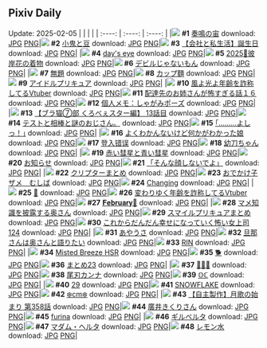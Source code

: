 ## Pixiv Daily
Update: 2025-02-05
|      |      |      |
| :----: | :----: | :----: |
|![](https://pixiv.microyu.workers.dev/c/240x480/img-master/img/2025/02/03/00/00/12/126839080_p0_master1200.jpg) **#1** [奏鳴の宙](https://www.pixiv.net/artworks/126839080) download: [JPG](https://pixiv.microyu.workers.dev/img-original/img/2025/02/03/00/00/12/126839080_p0.jpg) [PNG](https://pixiv.microyu.workers.dev/img-original/img/2025/02/03/00/00/12/126839080_p0.png)|![](https://pixiv.microyu.workers.dev/c/240x480/img-master/img/2025/02/03/07/30/02/126848371_p0_master1200.jpg) **#2** [小鬼と豆](https://www.pixiv.net/artworks/126848371) download: [JPG](https://pixiv.microyu.workers.dev/img-original/img/2025/02/03/07/30/02/126848371_p0.jpg) [PNG](https://pixiv.microyu.workers.dev/img-original/img/2025/02/03/07/30/02/126848371_p0.png)|![](https://pixiv.microyu.workers.dev/c/240x480/img-master/img/2025/02/04/12/00/18/126884199_p0_master1200.jpg) **#3** [【会社と私生活】誕生日](https://www.pixiv.net/artworks/126884199) download: [JPG](https://pixiv.microyu.workers.dev/img-original/img/2025/02/04/12/00/18/126884199_p0.jpg) [PNG](https://pixiv.microyu.workers.dev/img-original/img/2025/02/04/12/00/18/126884199_p0.png)|
|![](https://pixiv.microyu.workers.dev/c/240x480/img-master/img/2025/02/03/00/00/17/126839103_p0_master1200.jpg) **#4** [day's eye](https://www.pixiv.net/artworks/126839103) download: [JPG](https://pixiv.microyu.workers.dev/img-original/img/2025/02/03/00/00/17/126839103_p0.jpg) [PNG](https://pixiv.microyu.workers.dev/img-original/img/2025/02/03/00/00/17/126839103_p0.png)|![](https://pixiv.microyu.workers.dev/c/240x480/img-master/img/2025/02/03/00/38/14/126841110_p0_master1200.jpg) **#5** [2025🐍彼岸花の着物](https://www.pixiv.net/artworks/126841110) download: [JPG](https://pixiv.microyu.workers.dev/img-original/img/2025/02/03/00/38/14/126841110_p0.jpg) [PNG](https://pixiv.microyu.workers.dev/img-original/img/2025/02/03/00/38/14/126841110_p0.png)|![](https://pixiv.microyu.workers.dev/c/240x480/img-master/img/2025/02/03/00/05/25/126839710_p0_master1200.jpg) **#6** [デビルじゃないもん](https://www.pixiv.net/artworks/126839710) download: [JPG](https://pixiv.microyu.workers.dev/img-original/img/2025/02/03/00/05/25/126839710_p0.jpg) [PNG](https://pixiv.microyu.workers.dev/img-original/img/2025/02/03/00/05/25/126839710_p0.png)|
|![](https://pixiv.microyu.workers.dev/c/240x480/img-master/img/2025/02/04/19/30/03/126893743_p0_master1200.jpg) **#7** [無題](https://www.pixiv.net/artworks/126893743) download: [JPG](https://pixiv.microyu.workers.dev/img-original/img/2025/02/04/19/30/03/126893743_p0.jpg) [PNG](https://pixiv.microyu.workers.dev/img-original/img/2025/02/04/19/30/03/126893743_p0.png)|![](https://pixiv.microyu.workers.dev/c/240x480/img-master/img/2025/02/04/20/30/05/126895717_p0_master1200.jpg) **#8** [カップ麵](https://www.pixiv.net/artworks/126895717) download: [JPG](https://pixiv.microyu.workers.dev/img-original/img/2025/02/04/20/30/05/126895717_p0.jpg) [PNG](https://pixiv.microyu.workers.dev/img-original/img/2025/02/04/20/30/05/126895717_p0.png)|![](https://pixiv.microyu.workers.dev/c/240x480/img-master/img/2025/02/03/00/03/17/126839540_p0_master1200.jpg) **#9** [アイドルプリキュア](https://www.pixiv.net/artworks/126839540) download: [JPG](https://pixiv.microyu.workers.dev/img-original/img/2025/02/03/00/03/17/126839540_p0.jpg) [PNG](https://pixiv.microyu.workers.dev/img-original/img/2025/02/03/00/03/17/126839540_p0.png)|
|![](https://pixiv.microyu.workers.dev/c/240x480/img-master/img/2025/02/03/22/03/03/126867354_p0_master1200.jpg) **#10** [風よ光よ年齢を詐称してるVtuber](https://www.pixiv.net/artworks/126867354) download: [JPG](https://pixiv.microyu.workers.dev/img-original/img/2025/02/03/22/03/03/126867354_p0.jpg) [PNG](https://pixiv.microyu.workers.dev/img-original/img/2025/02/03/22/03/03/126867354_p0.png)|![](https://pixiv.microyu.workers.dev/c/240x480/img-master/img/2025/02/04/10/42/50/126882976_p0_master1200.jpg) **#11** [配達先のお姉さんが怖すぎる話１６](https://www.pixiv.net/artworks/126882976) download: [JPG](https://pixiv.microyu.workers.dev/img-original/img/2025/02/04/10/42/50/126882976_p0.jpg) [PNG](https://pixiv.microyu.workers.dev/img-original/img/2025/02/04/10/42/50/126882976_p0.png)|![](https://pixiv.microyu.workers.dev/c/240x480/img-master/img/2025/02/04/06/00/10/126879163_p0_master1200.jpg) **#12** [個人メモ：しゃがみポーズ](https://www.pixiv.net/artworks/126879163) download: [JPG](https://pixiv.microyu.workers.dev/img-original/img/2025/02/04/06/00/10/126879163_p0.jpg) [PNG](https://pixiv.microyu.workers.dev/img-original/img/2025/02/04/06/00/10/126879163_p0.png)|
|![](https://pixiv.microyu.workers.dev/c/240x480/img-master/img/2025/02/03/19/00/16/126860839_p0_master1200.jpg) **#13** [【ブラ猫⑦部 くろべぇスター編】 13話目](https://www.pixiv.net/artworks/126860839) download: [JPG](https://pixiv.microyu.workers.dev/img-original/img/2025/02/03/19/00/16/126860839_p0.jpg) [PNG](https://pixiv.microyu.workers.dev/img-original/img/2025/02/03/19/00/16/126860839_p0.png)|![](https://pixiv.microyu.workers.dev/c/240x480/img-master/img/2025/02/03/07/00/52/126848013_p0_master1200.jpg) **#14** [テストと相棒と謎のおじさん。](https://www.pixiv.net/artworks/126848013) download: [JPG](https://pixiv.microyu.workers.dev/img-original/img/2025/02/03/07/00/52/126848013_p0.jpg) [PNG](https://pixiv.microyu.workers.dev/img-original/img/2025/02/03/07/00/52/126848013_p0.png)|![](https://pixiv.microyu.workers.dev/c/240x480/img-master/img/2025/02/03/17/11/33/126857741_p0_master1200.jpg) **#15** [｢………よしっ！｣](https://www.pixiv.net/artworks/126857741) download: [JPG](https://pixiv.microyu.workers.dev/img-original/img/2025/02/03/17/11/33/126857741_p0.jpg) [PNG](https://pixiv.microyu.workers.dev/img-original/img/2025/02/03/17/11/33/126857741_p0.png)|
|![](https://pixiv.microyu.workers.dev/c/240x480/img-master/img/2025/02/03/17/48/39/126858596_p0_master1200.jpg) **#16** [よくわかんないけど何かがわかった娘](https://www.pixiv.net/artworks/126858596) download: [JPG](https://pixiv.microyu.workers.dev/img-original/img/2025/02/03/17/48/39/126858596_p0.jpg) [PNG](https://pixiv.microyu.workers.dev/img-original/img/2025/02/03/17/48/39/126858596_p0.png)|![](https://pixiv.microyu.workers.dev/c/240x480/img-master/img/2025/02/04/00/42/07/126873786_p0_master1200.jpg) **#17** [登入错误](https://www.pixiv.net/artworks/126873786) download: [JPG](https://pixiv.microyu.workers.dev/img-original/img/2025/02/04/00/42/07/126873786_p0.jpg) [PNG](https://pixiv.microyu.workers.dev/img-original/img/2025/02/04/00/42/07/126873786_p0.png)|![](https://pixiv.microyu.workers.dev/c/240x480/img-master/img/2025/02/04/00/00/37/126872003_p0_master1200.jpg) **#18** [幼刀ちゃん](https://www.pixiv.net/artworks/126872003) download: [JPG](https://pixiv.microyu.workers.dev/img-original/img/2025/02/04/00/00/37/126872003_p0.jpg) [PNG](https://pixiv.microyu.workers.dev/img-original/img/2025/02/04/00/00/37/126872003_p0.png)|
|![](https://pixiv.microyu.workers.dev/c/240x480/img-master/img/2025/02/04/00/00/23/126871935_p0_master1200.jpg) **#19** [赤い彗星と青い彗星](https://www.pixiv.net/artworks/126871935) download: [JPG](https://pixiv.microyu.workers.dev/img-original/img/2025/02/04/00/00/23/126871935_p0.jpg) [PNG](https://pixiv.microyu.workers.dev/img-original/img/2025/02/04/00/00/23/126871935_p0.png)|![](https://pixiv.microyu.workers.dev/c/240x480/img-master/img/2025/02/04/21/02/59/126897022_p0_master1200.jpg) **#20** [お知らせ](https://www.pixiv.net/artworks/126897022) download: [JPG](https://pixiv.microyu.workers.dev/img-original/img/2025/02/04/21/02/59/126897022_p0.jpg) [PNG](https://pixiv.microyu.workers.dev/img-original/img/2025/02/04/21/02/59/126897022_p0.png)|![](https://pixiv.microyu.workers.dev/c/240x480/img-master/img/2025/02/04/20/18/43/126895325_p0_master1200.jpg) **#21** [「そんな顔しないでよ」](https://www.pixiv.net/artworks/126895325) download: [JPG](https://pixiv.microyu.workers.dev/img-original/img/2025/02/04/20/18/43/126895325_p0.jpg) [PNG](https://pixiv.microyu.workers.dev/img-original/img/2025/02/04/20/18/43/126895325_p0.png)|
|![](https://pixiv.microyu.workers.dev/c/240x480/img-master/img/2025/02/04/16/30/20/126888929_p0_master1200.jpg) **#22** [クリプターまとめ](https://www.pixiv.net/artworks/126888929) download: [JPG](https://pixiv.microyu.workers.dev/img-original/img/2025/02/04/16/30/20/126888929_p0.jpg) [PNG](https://pixiv.microyu.workers.dev/img-original/img/2025/02/04/16/30/20/126888929_p0.png)|![](https://pixiv.microyu.workers.dev/c/240x480/img-master/img/2025/02/04/00/03/18/126872279_p0_master1200.jpg) **#23** [おでかけ子ザメ　むしば](https://www.pixiv.net/artworks/126872279) download: [JPG](https://pixiv.microyu.workers.dev/img-original/img/2025/02/04/00/03/18/126872279_p0.jpg) [PNG](https://pixiv.microyu.workers.dev/img-original/img/2025/02/04/00/03/18/126872279_p0.png)|![](https://pixiv.microyu.workers.dev/c/240x480/img-master/img/2025/02/04/03/36/41/126863318_p0_master1200.jpg) **#24** [Changing](https://www.pixiv.net/artworks/126863318) download: [JPG](https://pixiv.microyu.workers.dev/img-original/img/2025/02/04/03/36/41/126863318_p0.jpg) [PNG](https://pixiv.microyu.workers.dev/img-original/img/2025/02/04/03/36/41/126863318_p0.png)|
|![](https://pixiv.microyu.workers.dev/c/240x480/img-master/img/2025/02/03/19/20/32/126861496_p0_master1200.jpg) **#25** [🍎](https://www.pixiv.net/artworks/126861496) download: [JPG](https://pixiv.microyu.workers.dev/img-original/img/2025/02/03/19/20/32/126861496_p0.jpg) [PNG](https://pixiv.microyu.workers.dev/img-original/img/2025/02/03/19/20/32/126861496_p0.png)|![](https://pixiv.microyu.workers.dev/c/240x480/img-master/img/2025/02/04/21/07/55/126897195_p0_master1200.jpg) **#26** [変わりゆく年齢を詐称してるVtuber](https://www.pixiv.net/artworks/126897195) download: [JPG](https://pixiv.microyu.workers.dev/img-original/img/2025/02/04/21/07/55/126897195_p0.jpg) [PNG](https://pixiv.microyu.workers.dev/img-original/img/2025/02/04/21/07/55/126897195_p0.png)|![](https://pixiv.microyu.workers.dev/c/240x480/img-master/img/2025/02/03/00/44/52/126841346_p0_master1200.jpg) **#27** [𝐅𝐞𝐛𝐫𝐮𝐚𝐫𝐲💝](https://www.pixiv.net/artworks/126841346) download: [JPG](https://pixiv.microyu.workers.dev/img-original/img/2025/02/03/00/44/52/126841346_p0.jpg) [PNG](https://pixiv.microyu.workers.dev/img-original/img/2025/02/03/00/44/52/126841346_p0.png)|
|![](https://pixiv.microyu.workers.dev/c/240x480/img-master/img/2025/02/03/00/05/15/126839696_p0_master1200.jpg) **#28** [マメ知識を披露する奥さん](https://www.pixiv.net/artworks/126839696) download: [JPG](https://pixiv.microyu.workers.dev/img-original/img/2025/02/03/00/05/15/126839696_p0.jpg) [PNG](https://pixiv.microyu.workers.dev/img-original/img/2025/02/03/00/05/15/126839696_p0.png)|![](https://pixiv.microyu.workers.dev/c/240x480/img-master/img/2025/02/03/22/57/55/126869364_p0_master1200.jpg) **#29** [スマイルプリキュアまとめ](https://www.pixiv.net/artworks/126869364) download: [JPG](https://pixiv.microyu.workers.dev/img-original/img/2025/02/03/22/57/55/126869364_p0.jpg) [PNG](https://pixiv.microyu.workers.dev/img-original/img/2025/02/03/22/57/55/126869364_p0.png)|![](https://pixiv.microyu.workers.dev/c/240x480/img-master/img/2025/02/04/08/07/29/126857494_p0_master1200.jpg) **#30** [これからだんだん幸せになっていく怖い女上司124](https://www.pixiv.net/artworks/126857494) download: [JPG](https://pixiv.microyu.workers.dev/img-original/img/2025/02/04/08/07/29/126857494_p0.jpg) [PNG](https://pixiv.microyu.workers.dev/img-original/img/2025/02/04/08/07/29/126857494_p0.png)|
|![](https://pixiv.microyu.workers.dev/c/240x480/img-master/img/2025/02/03/00/00/12/126839081_p0_master1200.jpg) **#31** [あやうさ](https://www.pixiv.net/artworks/126839081) download: [JPG](https://pixiv.microyu.workers.dev/img-original/img/2025/02/03/00/00/12/126839081_p0.jpg) [PNG](https://pixiv.microyu.workers.dev/img-original/img/2025/02/03/00/00/12/126839081_p0.png)|![](https://pixiv.microyu.workers.dev/c/240x480/img-master/img/2025/02/04/00/02/52/126872246_p0_master1200.jpg) **#32** [旦那さんは奥さんと語りたい](https://www.pixiv.net/artworks/126872246) download: [JPG](https://pixiv.microyu.workers.dev/img-original/img/2025/02/04/00/02/52/126872246_p0.jpg) [PNG](https://pixiv.microyu.workers.dev/img-original/img/2025/02/04/00/02/52/126872246_p0.png)|![](https://pixiv.microyu.workers.dev/c/240x480/img-master/img/2025/02/03/01/34/34/126842883_p0_master1200.jpg) **#33** [RIN](https://www.pixiv.net/artworks/126842883) download: [JPG](https://pixiv.microyu.workers.dev/img-original/img/2025/02/03/01/34/34/126842883_p0.jpg) [PNG](https://pixiv.microyu.workers.dev/img-original/img/2025/02/03/01/34/34/126842883_p0.png)|
|![](https://pixiv.microyu.workers.dev/c/240x480/img-master/img/2025/02/03/14/59/25/126855217_p0_master1200.jpg) **#34** [Misted Breeze HSR](https://www.pixiv.net/artworks/126855217) download: [JPG](https://pixiv.microyu.workers.dev/img-original/img/2025/02/03/14/59/25/126855217_p0.jpg) [PNG](https://pixiv.microyu.workers.dev/img-original/img/2025/02/03/14/59/25/126855217_p0.png)|![](https://pixiv.microyu.workers.dev/c/240x480/img-master/img/2025/02/03/12/13/07/126852425_p0_master1200.jpg) **#35** [🐕](https://www.pixiv.net/artworks/126852425) download: [JPG](https://pixiv.microyu.workers.dev/img-original/img/2025/02/03/12/13/07/126852425_p0.jpg) [PNG](https://pixiv.microyu.workers.dev/img-original/img/2025/02/03/12/13/07/126852425_p0.png)|![](https://pixiv.microyu.workers.dev/c/240x480/img-master/img/2025/02/04/18/59/23/126892716_p0_master1200.jpg) **#36** [まとめ23](https://www.pixiv.net/artworks/126892716) download: [JPG](https://pixiv.microyu.workers.dev/img-original/img/2025/02/04/18/59/23/126892716_p0.jpg) [PNG](https://pixiv.microyu.workers.dev/img-original/img/2025/02/04/18/59/23/126892716_p0.png)|
|![](https://pixiv.microyu.workers.dev/c/240x480/img-master/img/2025/02/04/00/00/07/126871843_p0_master1200.jpg) **#37** [🐍🍶🐍](https://www.pixiv.net/artworks/126871843) download: [JPG](https://pixiv.microyu.workers.dev/img-original/img/2025/02/04/00/00/07/126871843_p0.jpg) [PNG](https://pixiv.microyu.workers.dev/img-original/img/2025/02/04/00/00/07/126871843_p0.png)|![](https://pixiv.microyu.workers.dev/c/240x480/img-master/img/2025/02/03/05/57/07/126847023_p0_master1200.jpg) **#38** [尾刃カンナ](https://www.pixiv.net/artworks/126847023) download: [JPG](https://pixiv.microyu.workers.dev/img-original/img/2025/02/03/05/57/07/126847023_p0.jpg) [PNG](https://pixiv.microyu.workers.dev/img-original/img/2025/02/03/05/57/07/126847023_p0.png)|![](https://pixiv.microyu.workers.dev/c/240x480/img-master/img/2025/02/04/00/00/19/126871918_p0_master1200.jpg) **#39** [𝕆ℂ](https://www.pixiv.net/artworks/126871918) download: [JPG](https://pixiv.microyu.workers.dev/img-original/img/2025/02/04/00/00/19/126871918_p0.jpg) [PNG](https://pixiv.microyu.workers.dev/img-original/img/2025/02/04/00/00/19/126871918_p0.png)|
|![](https://pixiv.microyu.workers.dev/c/240x480/img-master/img/2025/02/03/21/07/47/126865217_p0_master1200.jpg) **#40** [29](https://www.pixiv.net/artworks/126865217) download: [JPG](https://pixiv.microyu.workers.dev/img-original/img/2025/02/03/21/07/47/126865217_p0.jpg) [PNG](https://pixiv.microyu.workers.dev/img-original/img/2025/02/03/21/07/47/126865217_p0.png)|![](https://pixiv.microyu.workers.dev/c/240x480/img-master/img/2025/02/04/00/02/29/126872212_p0_master1200.jpg) **#41** [SNOWFLAKE](https://www.pixiv.net/artworks/126872212) download: [JPG](https://pixiv.microyu.workers.dev/img-original/img/2025/02/04/00/02/29/126872212_p0.jpg) [PNG](https://pixiv.microyu.workers.dev/img-original/img/2025/02/04/00/02/29/126872212_p0.png)|![](https://pixiv.microyu.workers.dev/c/240x480/img-master/img/2025/02/03/20/49/37/126864472_p0_master1200.jpg) **#42** [❄️cm❄️](https://www.pixiv.net/artworks/126864472) download: [JPG](https://pixiv.microyu.workers.dev/img-original/img/2025/02/03/20/49/37/126864472_p0.jpg) [PNG](https://pixiv.microyu.workers.dev/img-original/img/2025/02/03/20/49/37/126864472_p0.png)|
|![](https://pixiv.microyu.workers.dev/c/240x480/img-master/img/2025/02/03/00/04/15/126839624_p0_master1200.jpg) **#43** [【自主製作】月歌の始まり 第358話](https://www.pixiv.net/artworks/126839624) download: [JPG](https://pixiv.microyu.workers.dev/img-original/img/2025/02/03/00/04/15/126839624_p0.jpg) [PNG](https://pixiv.microyu.workers.dev/img-original/img/2025/02/03/00/04/15/126839624_p0.png)|![](https://pixiv.microyu.workers.dev/c/240x480/img-master/img/2025/02/04/00/04/12/126872343_p0_master1200.jpg) **#44** [廣井きくりさん](https://www.pixiv.net/artworks/126872343) download: [JPG](https://pixiv.microyu.workers.dev/img-original/img/2025/02/04/00/04/12/126872343_p0.jpg) [PNG](https://pixiv.microyu.workers.dev/img-original/img/2025/02/04/00/04/12/126872343_p0.png)|![](https://pixiv.microyu.workers.dev/c/240x480/img-master/img/2025/02/03/19/13/15/126861277_p0_master1200.jpg) **#45** [furina](https://www.pixiv.net/artworks/126861277) download: [JPG](https://pixiv.microyu.workers.dev/img-original/img/2025/02/03/19/13/15/126861277_p0.jpg) [PNG](https://pixiv.microyu.workers.dev/img-original/img/2025/02/03/19/13/15/126861277_p0.png)|
|![](https://pixiv.microyu.workers.dev/c/240x480/img-master/img/2025/02/04/00/46/18/126873924_p0_master1200.jpg) **#46** [ギルベルタ](https://www.pixiv.net/artworks/126873924) download: [JPG](https://pixiv.microyu.workers.dev/img-original/img/2025/02/04/00/46/18/126873924_p0.jpg) [PNG](https://pixiv.microyu.workers.dev/img-original/img/2025/02/04/00/46/18/126873924_p0.png)|![](https://pixiv.microyu.workers.dev/c/240x480/img-master/img/2025/02/03/00/42/12/126841254_p0_master1200.jpg) **#47** [マダム・ヘルタ](https://www.pixiv.net/artworks/126841254) download: [JPG](https://pixiv.microyu.workers.dev/img-original/img/2025/02/03/00/42/12/126841254_p0.jpg) [PNG](https://pixiv.microyu.workers.dev/img-original/img/2025/02/03/00/42/12/126841254_p0.png)|![](https://pixiv.microyu.workers.dev/c/240x480/img-master/img/2025/02/03/01/35/11/126842907_p0_master1200.jpg) **#48** [レモン水](https://www.pixiv.net/artworks/126842907) download: [JPG](https://pixiv.microyu.workers.dev/img-original/img/2025/02/03/01/35/11/126842907_p0.jpg) [PNG](https://pixiv.microyu.workers.dev/img-original/img/2025/02/03/01/35/11/126842907_p0.png)|
